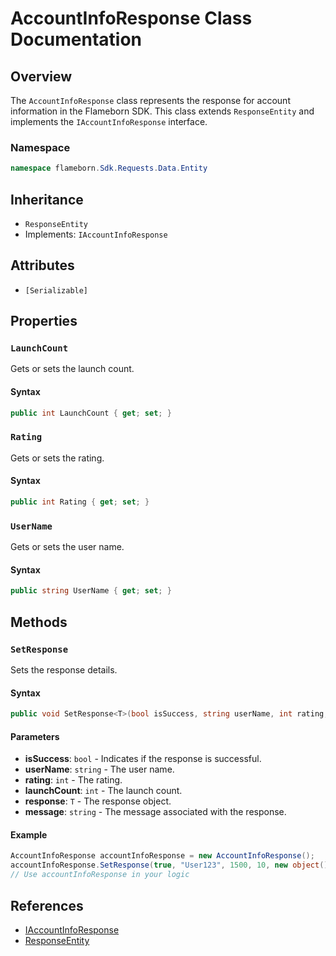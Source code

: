 
# AccountInfoResponse Class Documentation

## Overview

The `AccountInfoResponse` class represents the response for account information in the Flameborn SDK. This class extends `ResponseEntity` and implements the `IAccountInfoResponse` interface.

### Namespace
```csharp
namespace flameborn.Sdk.Requests.Data.Entity
```

## Inheritance
- `ResponseEntity`
- Implements: `IAccountInfoResponse`

## Attributes
- `[Serializable]`

## Properties

### `LaunchCount`

Gets or sets the launch count.

#### Syntax
```csharp
public int LaunchCount { get; set; }
```

### `Rating`

Gets or sets the rating.

#### Syntax
```csharp
public int Rating { get; set; }
```

### `UserName`

Gets or sets the user name.

#### Syntax
```csharp
public string UserName { get; set; }
```

## Methods

### `SetResponse`

Sets the response details.

#### Syntax
```csharp
public void SetResponse<T>(bool isSuccess, string userName, int rating, int launchCount, T response, string message = "");
```

#### Parameters
- **isSuccess**: `bool` - Indicates if the response is successful.
- **userName**: `string` - The user name.
- **rating**: `int` - The rating.
- **launchCount**: `int` - The launch count.
- **response**: `T` - The response object.
- **message**: `string` - The message associated with the response.

#### Example
```csharp
AccountInfoResponse accountInfoResponse = new AccountInfoResponse();
accountInfoResponse.SetResponse(true, "User123", 1500, 10, new object(), "Success");
// Use accountInfoResponse in your logic
```

## References
- [IAccountInfoResponse](https://gkhanc.github.io/flameborn-game/IAccountInfoResponse)
- [ResponseEntity](https://gkhanc.github.io/flameborn-game/ResponseEntity)
